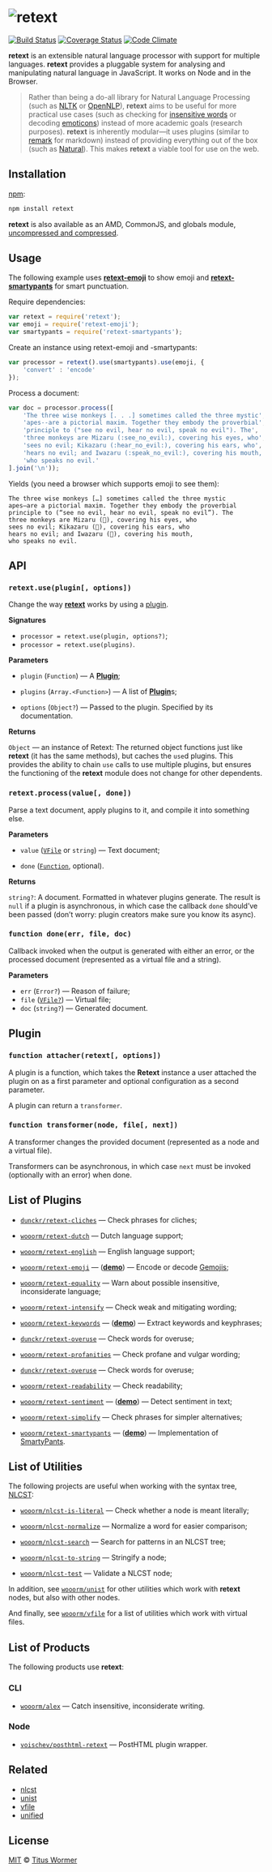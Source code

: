 # ![retext][logo]

[![Build Status][build-badge]][build-status]
[![Coverage Status][coverage-badge]][coverage-status]
[![Code Climate][climate-badge]][climate-status]

**retext** is an extensible natural language processor with support for
multiple languages. **retext** provides a pluggable system for analysing
and manipulating natural language in JavaScript. It works on Node and
in the Browser.

> Rather than being a do-all library for Natural Language Processing
> (such as [NLTK][] or [OpenNLP][]), **retext** aims to be useful for
> more practical use cases (such as checking for [insensitive words][alex]
> or decoding [emoticons][retext-emoji]) instead of more academic
> goals (research purposes).
> **retext** is inherently modular—it uses plugins (similar to
> [remark][] for markdown) instead of providing everything out of
> the box (such as  [Natural][]). This makes **retext** a viable
> tool for use on the web.

## Installation

[npm][]:

```bash
npm install retext
```

**retext** is also available as an AMD, CommonJS, and globals module,
[uncompressed and compressed][releases].

## Usage

The following example uses [**retext-emoji**][retext-emoji] to show
emoji and [**retext-smartypants**][retext-smartypants] for smart
punctuation.

Require dependencies:

```javascript
var retext = require('retext');
var emoji = require('retext-emoji');
var smartypants = require('retext-smartypants');
```

Create an instance using retext-emoji and -smartypants:

```javascript
var processor = retext().use(smartypants).use(emoji, {
    'convert' : 'encode'
});
```

Process a document:

```javascript
var doc = processor.process([
    'The three wise monkeys [. . .] sometimes called the three mystic',
    'apes--are a pictorial maxim. Together they embody the proverbial',
    'principle to ("see no evil, hear no evil, speak no evil"). The',
    'three monkeys are Mizaru (:see_no_evil:), covering his eyes, who',
    'sees no evil; Kikazaru (:hear_no_evil:), covering his ears, who',
    'hears no evil; and Iwazaru (:speak_no_evil:), covering his mouth,',
    'who speaks no evil.'
].join('\n'));
```

Yields (you need a browser which supports emoji to see them):

```text
The three wise monkeys […] sometimes called the three mystic
apes—are a pictorial maxim. Together they embody the proverbial
principle to (“see no evil, hear no evil, speak no evil”). The
three monkeys are Mizaru (🙈), covering his eyes, who
sees no evil; Kikazaru (🙉), covering his ears, who
hears no evil; and Iwazaru (🙊), covering his mouth,
who speaks no evil.
```

## API

### `retext.use(plugin[, options])`

Change the way [**retext**][api] works by using a [plugin][].

**Signatures**

*   `processor = retext.use(plugin, options?)`;
*   `processor = retext.use(plugins)`.

**Parameters**

*   `plugin` (`Function`) — A [**Plugin**][plugin];

*   `plugins` (`Array.<Function>`) — A list of [**Plugin**][plugin]s;

*   `options` (`Object?`) — Passed to the plugin. Specified by its
    documentation.

**Returns**

`Object` — an instance of Retext: The returned object functions just like
**retext** (it has the same methods), but caches the `use`d plugins. This
provides the ability to chain `use` calls to use multiple plugins, but
ensures the functioning of the **retext** module does not change for other
dependents.

### `retext.process(value[, done])`

Parse a text document, apply plugins to it, and compile it into
something else.

**Parameters**

*   `value` ([`VFile`][vfile] or `string`)
    — Text document;

*   `done` ([`Function`][done], optional).

**Returns**

`string?`: A document. Formatted in whatever plugins generate. The result is
`null` if a plugin is asynchronous, in which case the callback `done` should’ve
been passed (don’t worry: plugin creators make sure you know its async).

### `function done(err, file, doc)`

Callback invoked when the output is generated with either an error, or the
processed document (represented as a virtual file and a string).

**Parameters**

*   `err` (`Error?`) — Reason of failure;
*   `file` ([`VFile?`][vfile]) — Virtual file;
*   `doc` (`string?`) — Generated document.

## Plugin

### `function attacher(retext[, options])`

A plugin is a function, which takes the **Retext** instance a user attached
the plugin on as a first parameter and optional configuration as a second
parameter.

A plugin can return a `transformer`.

### `function transformer(node, file[, next])`

A transformer changes the provided document (represented as a node and a
virtual file).

Transformers can be asynchronous, in which case `next` must be invoked
(optionally with an error) when done.

## List of Plugins

*   [`dunckr/retext-cliches`](https://github.com/dunckr/retext-cliches)
    — Check phrases for cliches;

*   [`wooorm/retext-dutch`](https://github.com/wooorm/retext-dutch)
    — Dutch language support;

*   [`wooorm/retext-english`](https://github.com/wooorm/retext-english)
    — English language support;

*   [`wooorm/retext-emoji`](https://github.com/wooorm/retext-emoji)
    — (**[demo](http://wooorm.github.io/retext-emoji/)**)
    — Encode or decode [Gemojis](https://github.com/github/gemoji);

*   [`wooorm/retext-equality`](https://github.com/wooorm/retext-equality)
    — Warn about possible insensitive, inconsiderate language;

*   [`wooorm/retext-intensify`](https://github.com/wooorm/retext-intensify)
    — Check weak and mitigating wording;

*   [`wooorm/retext-keywords`](https://github.com/wooorm/retext-keywords)
    — (**[demo](http://wooorm.github.io/retext-keywords/)**)
    — Extract keywords and keyphrases;

*   [`dunckr/retext-overuse`](https://github.com/dunckr/retext-overuse)
    — Check words for overuse;

*   [`wooorm/retext-profanities`](https://github.com/wooorm/retext-profanities)
    — Check profane and vulgar wording;

*   [`dunckr/retext-overuse`](https://github.com/dunckr/retext-overuse)
    — Check words for overuse;

*   [`wooorm/retext-readability`](https://github.com/wooorm/retext-readability)
    — Check readability;

*   [`wooorm/retext-sentiment`](https://github.com/wooorm/retext-sentiment)
    — (**[demo](http://wooorm.github.io/retext-sentiment/)**)
    — Detect sentiment in text;

*   [`wooorm/retext-simplify`](https://github.com/wooorm/retext-simplify)
    — Check phrases for simpler alternatives;

*   [`wooorm/retext-smartypants`](https://github.com/wooorm/retext-smartypants)
    — (**[demo](http://wooorm.github.io/retext-smartypants/)**)
    — Implementation of [SmartyPants](http://daringfireball.net/projects/smartypants/).

## List of Utilities

The following projects are useful when working with the syntax tree,
[NLCST][]:

*   [`wooorm/nlcst-is-literal`](https://github.com/wooorm/nlcst-is-literal)
    — Check whether a node is meant literally;

*   [`wooorm/nlcst-normalize`](https://github.com/wooorm/nlcst-normalize)
    — Normalize a word for easier comparison;

*   [`wooorm/nlcst-search`](https://github.com/wooorm/nlcst-search)
    — Search for patterns in an NLCST tree;

*   [`wooorm/nlcst-to-string`](https://github.com/wooorm/nlcst-to-string)
    — Stringify a node;

*   [`wooorm/nlcst-test`](https://github.com/wooorm/nlcst-test)
    — Validate a NLCST node;

In addition, see [`wooorm/unist`][unist] for other utilities which
work with **retext** nodes, but also with other nodes.

And finally, see [`wooorm/vfile`][vfile] for a list of utilities which
work with virtual files.

## List of Products

The following products use **retext**:

### CLI

*   [`wooorm/alex`](https://github.com/wooorm/nlcst-to-string)
    — Catch insensitive, inconsiderate writing.

### Node

*   [`voischev/posthtml-retext`](https://github.com/voischev/posthtml-retext)
    — PostHTML plugin wrapper.

## Related

*   [nlcst][]
*   [unist][]
*   [vfile][]
*   [unified][]

## License

[MIT][license] © [Titus Wormer][author]

<!-- Definitions -->

[logo]: https://cdn.rawgit.com/wooorm/retext/master/logo.svg

[build-badge]: https://img.shields.io/travis/wooorm/retext.svg

[build-status]: https://travis-ci.org/wooorm/retext

[coverage-badge]: https://img.shields.io/codecov/c/github/wooorm/retext.svg

[coverage-status]: https://codecov.io/github/wooorm/retext

[climate-badge]: http://img.shields.io/codeclimate/github/wooorm/retext.svg

[climate-status]: https://codeclimate.com/github/wooorm/retext

[author]: http://wooorm.com

[npm]: https://docs.npmjs.com/cli/install

[releases]: https://github.com/wooorm/retext/releases

[vfile]: https://github.com/wooorm/vfile

[unist]: https://github.com/wooorm/unist

[nlcst]: https://github.com/wooorm/nlcst

[unified]: https://github.com/wooorm/unified

[api]: #api

[plugin]: #plugin

[done]: #function-doneerr-file-doc

[license]: LICENSE

[nltk]: http://www.nltk.org

[opennlp]: https://opennlp.apache.org

[alex]: https://github.com/wooorm/alex

[retext-emoji]: https://github.com/wooorm/retext-emoji

[remark]: https://github.com/wooorm/remark

[natural]: https://github.com/NaturalNode/natural

[retext-smartypants]: https://github.com/wooorm/retext-smartypants
